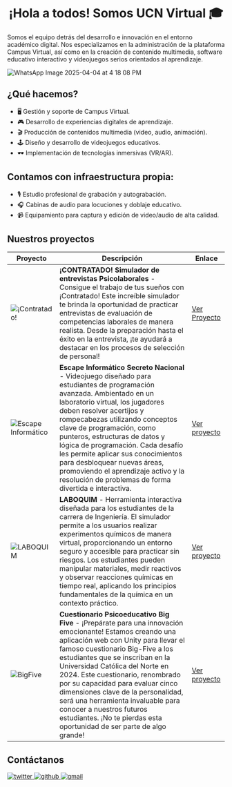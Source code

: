 <h1 align="center">¡Hola a todos! Somos UCN Virtual 🎓 </h1>

Somos el equipo detrás del desarrollo e innovación en el entorno académico digital. Nos especializamos en la administración de la plataforma Campus Virtual, así como en la creación de contenido multimedia, software educativo interactivo y videojuegos serios orientados al aprendizaje.

![WhatsApp Image 2025-04-04 at 4 18 08 PM](https://github.com/user-attachments/assets/a0353618-4ed5-4bfd-b35d-7f3e9b6f78ad)


## ¿Qué hacemos?
- 🖥️ Gestión y soporte de Campus Virtual. 
- 🎮 Desarrollo de experiencias digitales de aprendizaje. 
- 🎬 Producción de contenidos multimedia (video, audio, animación). 
- 🕹️ Diseño y desarrollo de videojuegos educativos.
- 🕶️ Implementación de tecnologías inmersivas (VR/AR).

## Contamos con infraestructura propia:
- 🎙️ Estudio profesional de grabación y autograbación. 
- 🎧 Cabinas de audio para locuciones y doblaje educativo.
- 📹 Equipamiento para captura y edición de video/audio de alta calidad.

## Nuestros proyectos
| Proyecto | Descripción | Enlace |
|----------|-------------|--------|
| ![¡Contratado!](https://github.com/user-attachments/assets/d147d81d-1c31-43f6-9556-5def90e59982) | **¡CONTRATADO! Simulador de entrevistas Psicolaborales** - Consigue el trabajo de tus sueños con ¡Contratado! Este increíble simulador te brinda la oportunidad de practicar entrevistas de evaluación de competencias laborales de manera realista. Desde la preparación hasta el éxito en la entrevista, ¡te ayudará a destacar en los procesos de selección de personal!  | [Ver Proyecto](https://contratado.ucn.cl/) |
| ![Escape Informático](https://github.com/user-attachments/assets/fd52841b-cf11-41c3-943d-3931deed142b) | **Escape Informático Secreto Nacional** - Videojuego diseñado para estudiantes de programación avanzada. Ambientado en un laboratorio virtual, los jugadores deben resolver acertijos y rompecabezas utilizando conceptos clave de programación, como punteros, estructuras de datos y lógica de programación. Cada desafío les permite aplicar sus conocimientos para desbloquear nuevas áreas, promoviendo el aprendizaje activo y la resolución de problemas de forma divertida e interactiva. | [Ver proyecto](https://escapeinformatico.ucn.cl/) |
| ![LABOQUIM](https://github.com/user-attachments/assets/e269afeb-258f-4545-9b1d-063f160e142e) | **LABOQUIM** - Herramienta interactiva diseñada para los estudiantes de la carrera de Ingeniería. El simulador permite a los usuarios realizar experimentos químicos de manera virtual, proporcionando un entorno seguro y accesible para practicar sin riesgos. Los estudiantes pueden manipular materiales, medir reactivos y observar reacciones químicas en tiempo real, aplicando los principios fundamentales de la química en un contexto práctico. | [Ver proyecto](https://laboquim.ucn.cl/) |
| ![BigFive](https://github.com/user-attachments/assets/98f4484f-748b-4d09-bf48-e955ba150242) | **Cuestionario Psicoeducativo Big Five** - ¡Prepárate para una innovación emocionante! Estamos creando una aplicación web con Unity para llevar el famoso cuestionario Big-Five a los estudiantes que se inscriban en la Universidad Católica del Norte en 2024. Este cuestionario, renombrado por su capacidad para evaluar cinco dimensiones clave de la personalidad, será una herramienta invaluable para conocer a nuestros futuros estudiantes. ¡No te pierdas esta oportunidad de ser parte de algo grande! | [Ver proyecto](https://cuestionariopsicoeducativo.ucn.cl/bigfive/) |

## Contáctanos
<a href="https://twitter.com/OSSInsight" target="_blank">
<img src=https://img.shields.io/badge/twitter-%2300acee.svg?color=1DA1F2&style=for-the-badge&logo=twitter&logoColor=white alt=twitter style="margin-bottom: 5px;" />

<a href="https://github.com/pingcap/ossinsight/discussions" target="_blank">
<img src=https://img.shields.io/badge/github-%2300acee.svg?color=181717&style=for-the-badge&logo=github&logoColor=white alt=github style="margin-bottom: 5px;" />

<a href="mailto:ossinsight@pingcap.com" target="_blank">
<img src=https://img.shields.io/badge/gmail-%2300acee.svg?color=EA4335&style=for-the-badge&logo=gmail&logoColor=white alt=gmail style="margin-bottom: 5px;" />

